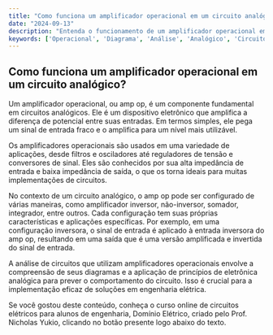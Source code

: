 ```yaml
---
title: "Como funciona um amplificador operacional em um circuito analógico?"
date: "2024-09-13"
description: "Entenda o funcionamento de um amplificador operacional em circuitos analógicos e sua importância na engenharia elétrica."
keywords: ['Operacional', 'Diagrama', 'Análise', 'Analógico', 'Circuito', 'implementação', 'DC']
---
```


## Como funciona um amplificador operacional em um circuito analógico?

Um amplificador operacional, ou amp op, é um componente fundamental em circuitos analógicos. Ele é um dispositivo eletrônico que amplifica a diferença de potencial entre suas entradas. Em termos simples, ele pega um sinal de entrada fraco e o amplifica para um nível mais utilizável. 

Os amplificadores operacionais são usados em uma variedade de aplicações, desde filtros e osciladores até reguladores de tensão e conversores de sinal. Eles são conhecidos por sua alta impedância de entrada e baixa impedância de saída, o que os torna ideais para muitas implementações de circuitos.

No contexto de um circuito analógico, o amp op pode ser configurado de várias maneiras, como amplificador inversor, não-inversor, somador, integrador, entre outros. Cada configuração tem suas próprias características e aplicações específicas. Por exemplo, em uma configuração inversora, o sinal de entrada é aplicado à entrada inversora do amp op, resultando em uma saída que é uma versão amplificada e invertida do sinal de entrada.

A análise de circuitos que utilizam amplificadores operacionais envolve a compreensão de seus diagramas e a aplicação de princípios de eletrônica analógica para prever o comportamento do circuito. Isso é crucial para a implementação eficaz de soluções em engenharia elétrica.

Se você gostou deste conteúdo, conheça o curso online de circuitos elétricos para alunos de engenharia, Domínio Elétrico, criado pelo Prof. Nicholas Yukio, clicando no botão presente logo abaixo do texto.